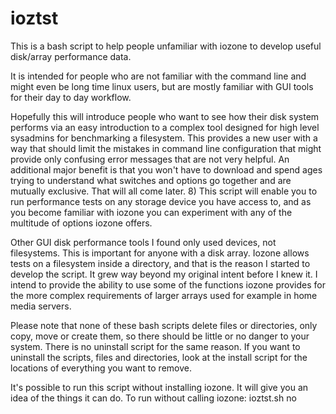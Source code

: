 # ioztst
This is a bash script to help people unfamiliar with iozone to develop useful
disk/array performance data.

It is intended for people who are not familiar with the command line
and might even be long time linux users, but are mostly familiar with GUI
tools for their day to day workflow.

Hopefully this will introduce people who want to see how their disk system performs
via an easy introduction to a complex tool designed for high level sysadmins for
benchmarking a filesystem. This provides a new user with a way that
should limit the mistakes in command line configuration that might provide
only confusing error messages that are not very helpful.  An additional major
benefit is that you won't have to download and spend ages trying to understand
what switches and options go together and are mutually exclusive.
That will all come later. 8)  This script will enable you to run performance
tests on any storage device you have access to, and as you become familiar
with iozone you can experiment with any of the multitude of options iozone
offers.

Other GUI disk performance tools I found only used devices, not filesystems.
This is important for anyone with a disk array.
Iozone allows tests on a filesystem inside a directory, and that is the reason
I started to develop the script.  It grew way beyond my original intent before
I knew it.  I intend to provide the ability to use some of the functions iozone
provides for the more complex requirements of larger arrays used for example in
home media servers.

Please note that none of these bash scripts delete files or directories, only 
copy, move or create them, so there should be little or no danger to your system.
There is no uninstall script for the same reason.  If you want to uninstall the
scripts, files and directories, look at the install script for the locations 
of everything you want to remove.

It's possible to run this script without installing iozone.  It will give you an
idea of the things it can do.  To run without calling iozone: ioztst.sh no
